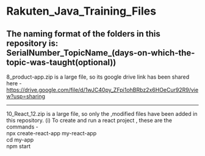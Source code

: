 # Rakuten_Java_Training_Files

The naming format of the folders in this repository is:<br>
  SerialNumber_TopicName_(days-on-which-the-topic-was-taught(optional))
------------------------------------------------------------------------------------------------
 8_product-app.zip is a large file, so its google drive link has been shared here - <br> 
    https://drive.google.com/file/d/1wJC40py_ZFpi1ohBRbz2x6HOeCur92R9/view?usp=sharing
    
------------------------------------------------------------------------------------------------
10_React_12.zip is a large file, so only the ,modified files have been added in this repository.
(i) To create and run a react project , these are the commands - <br>
      npx create-react-app my-react-app <br>
      cd my-app <br>
      npm start
